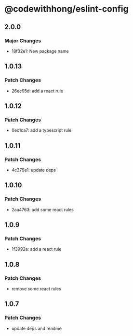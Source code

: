 # @codewithhong/eslint-config

## 2.0.0

### Major Changes

- 18f32e1: New package name

## 1.0.13

### Patch Changes

- 26ec95d: add a react rule

## 1.0.12

### Patch Changes

- 0ec1ca7: add a typescript rule

## 1.0.11

### Patch Changes

- 4c379e1: update deps

## 1.0.10

### Patch Changes

- 2aa4763: add some react rules

## 1.0.9

### Patch Changes

- 1f3992a: add a react rule

## 1.0.8

### Patch Changes

- remove some react rules

## 1.0.7

### Patch Changes

- update deps and readme
